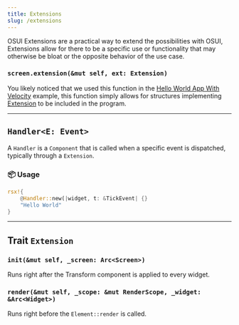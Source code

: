 ```yaml
---
title: Extensions
slug: /extensions
---
```


OSUI Extensions are a practical way to extend the possibilities with OSUI, Extensions allow for there to be a specific use or functionality that may otherwise be bloat or the opposite behavior of the use case.

### `screen.extension(&mut self, ext: Extension)`

You likely noticed that we used this function in the [Hello World App With Velocity](/docs/0.0.9/#hello-world-app-with-velocity) example, this function simply allows for structures implementing [Extension](/docs/0.0.9/extensions#trait-extension) to be included in the program.

---

## `Handler<E: Event>`

A `Handler` is a `Component` that is called when a specific event is dispatched, typically through a `Extension`.

### 📦 Usage

```rust
rsx!{
    @Handler::new(|widget, t: &TickEvent| {}
    "Hello World"
}
```

---

## Trait `Extension`

### `init(&mut self, _screen: Arc<Screen>)`

Runs right after the Transform component is applied to every widget.

### `render(&mut self, _scope: &mut RenderScope, _widget: &Arc<Widget>)`

Runs right before the `Element::render` is called.
